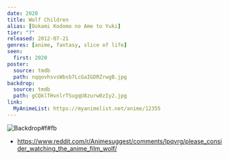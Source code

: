 ```yaml
---
date: 2020
title: Wolf Children
alias: [Ookami Kodomo no Ame to Yuki]
tier: "?"
released: 2012-07-21
genres: [anime, fantasy, slice of life]
seen:
  first: 2020
poster:
  source: tmdb
  path: nqqovhsvsWbsb7LcGaIGDRZrwgB.jpg
backdrop:
  source: tmdb
  path: gCQklTHvnlrTSugqU8zurw0zIy2.jpg
link:
  MyAnimeList: https://myanimelist.net/anime/12355
---
```


![Backdrop#f#fb](https://image.tmdb.org/t/p/w1280/78EAqp0sdvtaRryS9QtBQxiQBes.jpg "Source: TMDB")

- <https://www.reddit.com/r/Animesuggest/comments/lpqvrg/please_consider_watching_the_anime_film_wolf/>
